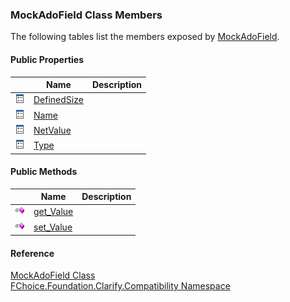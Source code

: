﻿### MockAdoField Class Members

The following tables list the members exposed by [MockAdoField](FChoice.Foundation.Clarify.Compatibility~FChoice.Foundation.Clarify.Compatibility.MockAdoField.md).

#### Public Properties

|   | Name | Description |
| --- | --- | --- |
| ![Public Property](dotnetimages/publicProperty.png) | [DefinedSize](FChoice.Foundation.Clarify.Compatibility~FChoice.Foundation.Clarify.Compatibility.MockAdoField~DefinedSize.md) |   |
| ![Public Property](dotnetimages/publicProperty.png) | [Name](FChoice.Foundation.Clarify.Compatibility~FChoice.Foundation.Clarify.Compatibility.MockAdoField~Name.md) |   |
| ![Public Property](dotnetimages/publicProperty.png) | [NetValue](FChoice.Foundation.Clarify.Compatibility~FChoice.Foundation.Clarify.Compatibility.MockAdoField~NetValue.md) |   |
| ![Public Property](dotnetimages/publicProperty.png) | [Type](FChoice.Foundation.Clarify.Compatibility~FChoice.Foundation.Clarify.Compatibility.MockAdoField~Type.md) |   |



#### Public Methods

|   | Name | Description |
| --- | --- | --- |
| ![Public Method](dotnetimages/publicMethod.png) | [get_Value](FChoice.Foundation.Clarify.Compatibility~FChoice.Foundation.Clarify.Compatibility.MockAdoField~get_Value.md) |   |
| ![Public Method](dotnetimages/publicMethod.png) | [set_Value](FChoice.Foundation.Clarify.Compatibility~FChoice.Foundation.Clarify.Compatibility.MockAdoField~set_Value.md) |   |





#### Reference

[MockAdoField Class](FChoice.Foundation.Clarify.Compatibility~FChoice.Foundation.Clarify.Compatibility.MockAdoField.md)  
[FChoice.Foundation.Clarify.Compatibility Namespace](FChoice.Foundation.Clarify.Compatibility~FChoice.Foundation.Clarify.Compatibility_namespace.md)